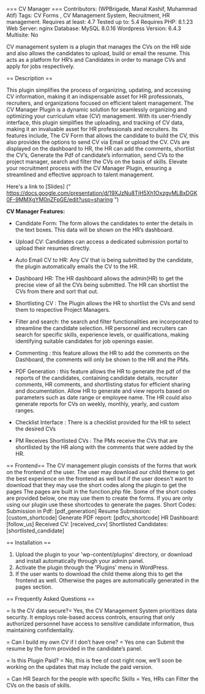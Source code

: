 === CV Manager ===
Contributors: (WPBrigade, Manal Kashif,  Muhammad Atif)
Tags: CV Forms , CV Management System, Recruitment, HR management.
Requires at least: 4.7
Tested up to: 5.4
Requires PHP: 8.1.23
Web Server: nginx
Database: MySQL 8.0.16
Wordpress Version: 6.4.3
Multisite: No

CV management system is a plugin that manages the CVs on the HR side and also allows the candidates to upload, build or email the resume. This acts as a platform for HR’s and Candidates in order to manage CVs and apply for jobs respectively. 

== Description ==

This plugin simplifies the process of organizing, updating, and accessing CV information, making it an indispensable asset for HR professionals, recruiters, and organizations focused on efficient talent management. The CV Manager Plugin is a dynamic solution for seamlessly organizing and optimizing your curriculum vitae (CV) management. With its user-friendly interface, this plugin simplifies the uploading, and tracking of CV data, making it an invaluable asset for HR professionals and recruiters. Its features include, The CV Form that allows the candidate to build the CV, this also provides the options to send CV via Email or upload the CV.  CVs are displayed on the dashboard to HR, the HR can add the comments, shortlist the CV’s, Generate the Pdf of candidate’s information, send CVs to the project manager, search and filter the CVs on the basis of skills. Elevate your recruitment process with the CV Manager Plugin, ensuring a streamlined and effective approach to talent management.

Here's a link to [Slides] (“ https://docs.google.com/presentation/d/19XJzNu8TjH5Xh1OxzgvMLBxDGK0F-9MMXgYM0nZFpGE/edit?usp=sharing ")


**CV Manager Features:**

* Candidate Form: The form allows the candidates to enter the details in the text boxes. This data will be shown on the HR’s dashboard. 

* Upload CV: Candidates can access a dedicated submission portal to upload their resumes directly.

* Auto Email CV to HR: Any CV that is being submitted by the candidate, the plugin automatically emails the CV to the HR.

* Dashboard HR: The HR dashboard allows the admin(HR) to get the precise view of all the CVs being submitted. The HR can shortlist the CVs from there and sort that out.

* Shortlisting CV : The Plugin allows the HR to shortlist the CVs and send them to respective Project Managers.

* Filter and search: the search and filter functionalities  are incorporated to streamline the candidate selection. HR personnel and recruiters can search for specific skills, experience levels, or qualifications, making identifying suitable candidates for job openings easier.

* Commenting : this feature allows the HR to add the comments on the Dashboard, the comments will only be shown to the HR and the PMs. 

* PDF Generation : this feature allows the HR to generate the pdf of the reports of the candidates, containing candidate details, recruiter comments, HR comments, and shortlisting status for efficient sharing and documentation. Allow HR to generate and view reports based on parameters such as date range or employee name. The HR could also generate reports for CVs on weekly, monthly, yearly, and custom ranges.

* Checklist Interface : There is a checklist provided for the HR to select the desired CVs

* PM Receives Shortlisted CVs : The PMs receive the CVs that are shortlisted by the HR along with the comments that were added by the HR.

== Frontend==
The CV management plugin consists of the forms that work on the frontend of the user. The user may download our child theme to get the best experience on the frontend as well but if the user doesn't want to download that they may use the short codes along the plugin to get the pages The pages are built in the function.php file. Some of the short codes are provided below, one may use them to create the forms. If you are only using our plugin use these shortcodes to generate the pages.
Short Codes:
Submission in Pdf: [pdf_generation]
Resume Submission: [custom_shortcode]
Generate PDF report: [pdfcv_shortcode]
HR Dashboard:[follow_us]
Received CV: [received_cvv]
Shortlisted Candidates: [shortlisted_candidate]

== Installation ==

1. Upload the plugin to your 'wp-content/plugins' directory, or download and install automatically through your admin panel.
2. Activate the plugin through the 'Plugins' menu in WordPress.
3. If the user wants to download the child theme along this to get the frontend as well. Otherwise the pages are automatically generated in the pages section.

== Frequently Asked Questions ==

= Is the CV data secure?=
Yes, the CV Management System prioritizes data security. It employs role-based access controls, ensuring that only authorized personnel have access to sensitive candidate information, thus maintaining confidentiality.


= Can I build my own CV if I don’t have one? =
Yes one can Submit the resume by the form provided in the candidate’s panel.

= Is this Plugin Paid?  =
No, this is free of cost right now, we’ll soon be working on the updates that may include the paid version.

= Can HR Search for the people with specific Skills =
Yes, HRs can Filter the CVs on the basis of skills.



